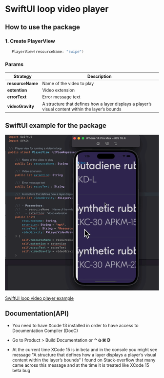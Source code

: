 # SwiftUI loop video player

## How to use the package
### 1. Create PlayerView

```swift
   PlayerView(resourceName: "swipe")
```

### Params

| Strategy | Description |
| --- | --- |
|**resourceName**| Name of the video to play|
|**extention**| Video extension |
|**errorText**| Error message text|
|**videoGravity**| A structure that defines how a layer displays a player’s visual content within the layer’s bounds |

## SwiftUI example for the package

  ![The concept](https://github.com/The-Igor/swiftui-loop-videoplayer-example/blob/main/swiftui-loop-videoplayer-example/img/img_01.gif)


[ SwiftUI loop video player example](https://github.com/The-Igor/swiftui-loop-videoplayer-example)

## Documentation(API)
- You need to have Xcode 13 installed in order to have access to Documentation Compiler (DocC)

- Go to Product > Build Documentation or **⌃⇧⌘ D**


* At the current time XCode 15 is in beta and in the console you might see message "A structure that defines how a layer displays a player’s visual content within the layer’s bounds" I found on Stack-overflow that many came across this message and at the time it is treated like XCode 15 beta bug
